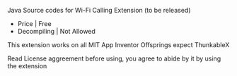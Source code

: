 Java Source codes for Wi-Fi Calling Extension (to be released)
 - Price | Free
 - Decompiling | Not Allowed

This extension works on all MIT App Inventor Offsprings expect ThunkableX

Read License aggreement before using, you agree to abide by it by using the extension
